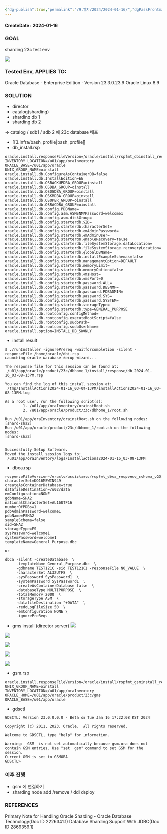 ```yaml
---
{"dg-publish":true,"permalink":"/9.일지/2024/2024-01-16/","dgPassFrontmatter":true,"noteIcon":""}
---
```


#### CreateDate : 2024-01-16

### GOAL
sharding 23c test env 

![](https://i.imgur.com/WdJRxUU.png)

### Tested Env, APPLIES TO:
Oracle Database - Enterprise Edition - Version 23.3.0.23.9
Oracle Linux 8.9

### SOLUTION
- director
- catalog(sharding)
- sharding db 1
- sharding db 2

-> catalog / sdb1 / sdb 2 에 23c database 배포
- [[3.Infra/bash_profile\|bash_profile]]
- db_install.rsp
```
oracle.install.responseFileVersion=/oracle/install/rspfmt_dbinstall_response_schema_v23.0.0
INVENTORY_LOCATION=/u01/app/oraInventory
ORACLE_BASE=/u01/app/oracle
UNIX_GROUP_NAME=oinstall
oracle.install.db.ConfigureAsContainerDB=false
oracle.install.db.InstallEdition=EE
oracle.install.db.OSBACKUPDBA_GROUP=oinstall
oracle.install.db.OSDBA_GROUP=oinstall
oracle.install.db.OSDGDBA_GROUP=oinstall
oracle.install.db.OSKMDBA_GROUP=oinstall
oracle.install.db.OSOPER_GROUP=oinstall
oracle.install.db.OSRACDBA_GROUP=oinstall
oracle.install.db.config.PDBName=
oracle.install.db.config.asm.ASMSNMPPassword=welcome1
oracle.install.db.config.asm.diskGroup=
oracle.install.db.config.starterdb.SID=
oracle.install.db.config.starterdb.characterSet=
oracle.install.db.config.starterdb.emAdminPassword=
oracle.install.db.config.starterdb.emAdminUser=
oracle.install.db.config.starterdb.enableRecovery=false
oracle.install.db.config.starterdb.fileSystemStorage.dataLocation=
oracle.install.db.config.starterdb.fileSystemStorage.recoveryLocation=
oracle.install.db.config.starterdb.globalDBName=
oracle.install.db.config.starterdb.installExampleSchemas=false
oracle.install.db.config.starterdb.managementOption=DEFAULT
oracle.install.db.config.starterdb.memoryLimit=
oracle.install.db.config.starterdb.memoryOption=false
oracle.install.db.config.starterdb.omsHost=
oracle.install.db.config.starterdb.omsPort=0
oracle.install.db.config.starterdb.password.ALL=
oracle.install.db.config.starterdb.password.DBSNMP=
oracle.install.db.config.starterdb.password.PDBADMIN=
oracle.install.db.config.starterdb.password.SYS=
oracle.install.db.config.starterdb.password.SYSTEM=
oracle.install.db.config.starterdb.storageType=
oracle.install.db.config.starterdb.type=GENERAL_PURPOSE
oracle.install.db.rootconfig.configMethod=
oracle.install.db.rootconfig.executeRootScript=false
oracle.install.db.rootconfig.sudoPath=
oracle.install.db.rootconfig.sudoUserName=
oracle.install.option=INSTALL_DB_SWONLY
```

- install result
```
$ ./runInstaller -ignorePrereq -waitforcompletion -silent -responseFile /home/oracle/dbi.rsp
Launching Oracle Database Setup Wizard...

The response file for this session can be found at:
 /u01/app/oracle/product/23c/dbhome_1/install/response/db_2024-01-16_03-08-13PM.rsp

You can find the log of this install session at:
 /tmp/InstallActions2024-01-16_03-08-13PM/installActions2024-01-16_03-08-13PM.log

As a root user, run the following script(s):
        1. /u01/app/oraInventory/orainstRoot.sh
        2. /u01/app/oracle/product/23c/dbhome_1/root.sh

Run /u01/app/oraInventory/orainstRoot.sh on the following nodes:
[shard-sha2]
Run /u01/app/oracle/product/23c/dbhome_1/root.sh on the following nodes:
[shard-sha2]


Successfully Setup Software.
Moved the install session logs to:
 /u01/app/oraInventory/logs/InstallActions2024-01-16_03-08-13PM
```

- dbca.rsp
```
responseFileVersion=/oracle/assistants/rspfmt_dbca_response_schema_v23.0.0
characterSet=KO16MSWIN949
createAsContainerDatabase=true
datafileDestination=/u02/data
emConfiguration=NONE
gdbName=SHA2
nationalCharacterSet=AL16UTF16
numberOfPDBs=1
pdbAdminPassword=welcome1
pdbName=PSHA2
sampleSchema=false
sid=SHA2
storageType=FS
sysPassword=welcome1
systemPassword=welcome1
templateName=General_Purpose.dbc

or

dbca -silent -createDatabase  \
     -templateName General_Purpose.dbc  \
     -gdbname TEST121C -sid TEST121C1 -responseFile NO_VALUE  \
     -characterSet AL32UTF8  \
     -sysPassword SysPassword1  \
     -systemPassword SysPassword1  \
     -createAsContainerDatabase false  \
     -databaseType MULTIPURPOSE  \
     -totalMemory 2000  \
     -storageType ASM  \
     -datafileDestination "+DATA"  \
     -redoLogFileSize 50  \
     -emConfiguration NONE \
     -ignorePreReqs

```

- gms install (director server)
![](https://i.imgur.com/z9yzDR3.png)

![](https://i.imgur.com/1pFgolT.png)

![](https://i.imgur.com/N5pEZfy.png)

![](https://i.imgur.com/HdLaiGS.png)

![](https://i.imgur.com/2jW4baZ.png)

- gsm.rsp
```
oracle.install.responseFileVersion=/oracle/install/rspfmt_gsminstall_response_schema_v23.0.0
UNIX_GROUP_NAME=oinstall
INVENTORY_LOCATION=/u01/app/oraInventory
ORACLE_HOME=/u01/app/oracle/product/23c/gms
ORACLE_BASE=/u01/app/oracle
```
- gdsctl
```
GDSCTL: Version 23.0.0.0.0 - Beta on Tue Jan 16 17:22:08 KST 2024

Copyright (c) 2011, 2023, Oracle.  All rights reserved.

Welcome to GDSCTL, type "help" for information.

Warning:  GSM  is not set automatically because gsm.ora does not contain GSM entries. Use "set  gsm" command to set GSM for the session.
Current GSM is set to GSMORA
GDSCTL>

```

### 이후 진행
- gsm 에 연결하기
- sharding node add /remove / ddl deploy
### REFERENCES
Primary Note for Handling Oracle Sharding - Oracle Database Technology(Doc ID 2226341.1)
Database Sharding Support With JDBC(Doc ID 2869359.1)
